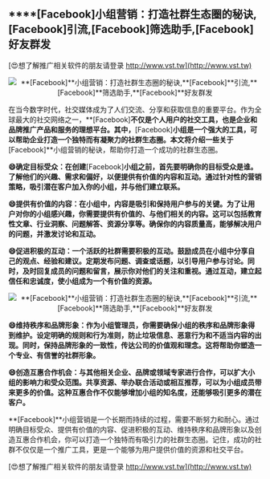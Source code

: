 ## ****[Facebook]**小组营销：打造社群生态圈的秘诀,**[Facebook]**引流,**[Facebook]**筛选助手,**[Facebook]**好友群发**

[😍想了解推广相关软件的朋友请登录 http://www.vst.tw](http://www.vst.tw)

 <center><img src="https://vst.tw/MP4/tuiguang/png/6.png" alt="**[Facebook]**小组营销：打造社群生态圈的秘诀,**[Facebook]**引流,**[Facebook]**筛选助手,**[Facebook]**好友群发"></center>

在当今数字时代，社交媒体成为了人们交流、分享和获取信息的重要平台。作为全球最大的社交网络之一，**[Facebook]**不仅是个人用户的社交工具，也是企业和品牌推广产品和服务的理想平台。其中，**[Facebook]**小组是一个强大的工具，可以帮助企业打造一个独特而有凝聚力的社群生态圈。本文将介绍一些关于**[Facebook]**小组营销的秘诀，帮助你打造一个成功的社群生态圈。

**😄确定目标受众：在创建**[Facebook]**小组之前，首先要明确你的目标受众是谁。了解他们的兴趣、需求和偏好，以便提供有价值的内容和互动。通过针对性的营销策略，吸引潜在客户加入你的小组，并与他们建立联系。**

**😄提供有价值的内容：在小组中，内容是吸引和保持用户参与的关键。为了让用户对你的小组感兴趣，你需要提供有价值的、与他们相关的内容。这可以包括教育性文章、行业洞察、问题解答、资源分享等。确保你的内容质量高，能够解决用户的问题，并激发讨论和互动。**

**😄促进积极的互动：一个活跃的社群需要积极的互动。鼓励成员在小组中分享自己的观点、经验和建议。定期发布问题、调查或话题，以引导用户参与讨论。同时，及时回复成员的问题和留言，展示你对他们的关注和重视。通过互动，建立起信任和忠诚度，使小组成为一个有价值的资源。**

 <center><img src="https://vst.tw/MP4/tuiguang/png/2.png" alt="**[Facebook]**小组营销：打造社群生态圈的秘诀,**[Facebook]**引流,**[Facebook]**筛选助手,**[Facebook]**好友群发"></center>

**😄维持秩序和品牌形象：作为小组管理员，你需要确保小组的秩序和品牌形象得到维护。设定明确的规则和行为准则，防止垃圾信息、恶意行为和不适当内容的出现。同时，保持品牌形象的一致性，传达公司的价值观和理念。这将帮助你塑造一个专业、有信誉的社群形象。**

**😄创造互惠合作机会：与其他相关企业、品牌或领域专家进行合作，可以扩大小组的影响力和受众范围。共享资源、举办联合活动或相互推荐，可以为小组成员带来更多的价值。这种互惠合作不仅能够增加小组的知名度，还能够吸引更多的潜在客户。**

**[Facebook]**小组营销是一个长期而持续的过程，需要不断努力和耐心。通过明确目标受众、提供有价值的内容、促进积极的互动、维持秩序和品牌形象以及创造互惠合作机会，你可以打造一个独特而有吸引力的社群生态圈。记住，成功的社群不仅仅是一个推广工具，更是一个能够为用户提供价值的资源和社交平台。

[😍想了解推广相关软件的朋友请登录 http://www.vst.tw](http://www.vst.tw)



